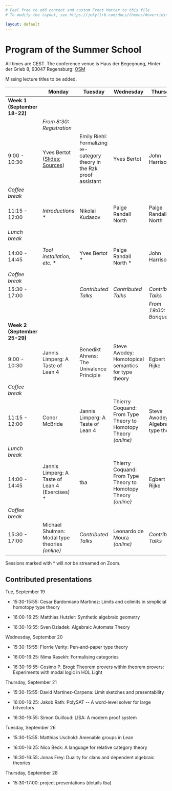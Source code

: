 ```yaml
---
# Feel free to add content and custom Front Matter to this file.
# To modify the layout, see https://jekyllrb.com/docs/themes/#overriding-theme-defaults

layout: default
---
```


# Program of the Summer School #

All times are CEST. The conference venue is Haus der Begegnung, Hinter der Grieb 8, 93047 Regensburg: <a href="https://osm.org/go/0JHHl5mJB--?layers=N&m=&way=111082760">OSM</a>

Missing lecture titles to be added.

|                              | Monday                         | Tuesday             | Wednesday           | Thursday                     | Friday              |
|------------------------------|--------------------------------|---------------------|---------------------|------------------------------|---------------------|
| **Week 1 (September 18-22)** |
|                              | *From 8:30:<br> Registration*  | 
| 9:00 - 10:30                 | Yves Bertot (<a href="https://www-sop.inria.fr/members/Yves.Bertot/Regensburg_lectures/slides1.pdf">Slides</a>; <a href="https://www-sop.inria.fr/members/Yves.Bertot/Regensburg_lectures/slides1.v">Sources</a>)                    | Emily Riehl: Formalizing ∞-category theory in the Rzk proof assistant         | Yves Bertot         | John Harrison                | John Harrison       |
| *Coffee break*
| 11:15 - 12:00                | *Introductions* *               | Nikolai Kudasov     | Paige Randall North | Paige Randall North | Angeliki Koutsoukou-Argyraki *(online)* |
| *Lunch break*
| 14:00 - 14:45                | *Tool installation, etc.* *                              | Yves Bertot *        | Paige Randall North * | John Harrison *                | Angeliki Koutsoukou-Argyraki *(online)* |
| *Coffee break*
| 15:30 - 17:00                |                                | *Contributed Talks* | *Contributed Talks* | *Contributed Talks*
|                              |                                |                     |                     | *From 19:00:<br> Banquet* *
| **Week 2 (September 25-29)** |
| 9:00 - 10:30                 | Jannis Limperg: A Taste of Lean 4                 | Benedikt Ahrens: The Univalence Principle     | Steve Awodey: Homotopical semantics for type theory                 | Egbert Rijke                 | tba
| *Coffee break*
| 11:15 - 12:00                | Conor McBride                         | Jannis Limperg: A Taste of Lean 4      | Thierry Coquand: From Type Theory to Homotopy Theory *(online)*   | Steve Awodey: Algebraic type theory                 | tba
| *Lunch break*
| 14:00 - 14:45                | Jannis Limperg: A Taste of Lean 4 (Exercises) *                 | tba                 | Thierry Coquand: From Type Theory to Homotopy Theory *(online)*   | Egbert Rijke                 |
| *Coffee break*
| 15:30 - 17:00                | Michael Shulman: Modal type theories *(online)*     | *Contributed Talks* | Leonardo de Moura *(online)* | *Contributed Talks*          |

Sessions marked with * will *not* be streamed on Zoom.

## Contributed presentations ##

Tue, September 19

* 15:30-15:55: Cesar Bardomiano Martinez: 
  Limits and colimits in simplicial homotopy type theory
  
* 16:00-16:25: Matthias Hutzler: 
  Synthetic algebraic geometry

* 16:30-16:55: Sven Dziadek:
  Algebraic Automata Theory

Wednesday, September 20

* 15:30-15:55: Florrie Verity: 
  Pen-and-paper type theory

* 16:00-16:25: Nima Rasekh:
  Formalising categories

* 16:30-16:55: Cosimo P. Brogi: 
  Theorem provers within theorem provers: Experiments with modal logic in HOL Light

Thursday, September 21

* 15:30-15:55: David Martínez-Carpena:
  Limit sketches and presentability

* 16:00-16:25: Jakob Rath:
  PolySAT -- A word-level solver for large bitvectors

* 16:30-16:55: Simon Guilloud:
  LISA: A modern proof system

Tuesday, September 26

* 15:30-15:55: Matthias Uschold:
  Amenable groups in Lean

* 16:00-16:25: Nico Beck: 
  A language for relative category theory

* 16:30-16:55: Jonas Frey: 
  Duality for clans and dependent algebraic theories

Thursday, September 28

* 15:30-17:00: project presentations (details tba)
